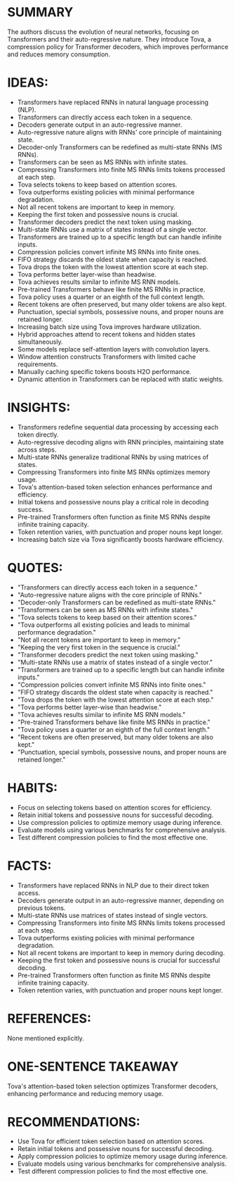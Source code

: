 # SUMMARY
The authors discuss the evolution of neural networks, focusing on Transformers and their auto-regressive nature. They introduce Tova, a compression policy for Transformer decoders, which improves performance and reduces memory consumption.

# IDEAS:
- Transformers have replaced RNNs in natural language processing (NLP).
- Transformers can directly access each token in a sequence.
- Decoders generate output in an auto-regressive manner.
- Auto-regressive nature aligns with RNNs' core principle of maintaining state.
- Decoder-only Transformers can be redefined as multi-state RNNs (MS RNNs).
- Transformers can be seen as MS RNNs with infinite states.
- Compressing Transformers into finite MS RNNs limits tokens processed at each step.
- Tova selects tokens to keep based on attention scores.
- Tova outperforms existing policies with minimal performance degradation.
- Not all recent tokens are important to keep in memory.
- Keeping the first token and possessive nouns is crucial.
- Transformer decoders predict the next token using masking.
- Multi-state RNNs use a matrix of states instead of a single vector.
- Transformers are trained up to a specific length but can handle infinite inputs.
- Compression policies convert infinite MS RNNs into finite ones.
- FIFO strategy discards the oldest state when capacity is reached.
- Tova drops the token with the lowest attention score at each step.
- Tova performs better layer-wise than headwise.
- Tova achieves results similar to infinite MS RNN models.
- Pre-trained Transformers behave like finite MS RNNs in practice.
- Tova policy uses a quarter or an eighth of the full context length.
- Recent tokens are often preserved, but many older tokens are also kept.
- Punctuation, special symbols, possessive nouns, and proper nouns are retained longer.
- Increasing batch size using Tova improves hardware utilization.
- Hybrid approaches attend to recent tokens and hidden states simultaneously.
- Some models replace self-attention layers with convolution layers.
- Window attention constructs Transformers with limited cache requirements.
- Manually caching specific tokens boosts H2O performance.
- Dynamic attention in Transformers can be replaced with static weights.

# INSIGHTS:
- Transformers redefine sequential data processing by accessing each token directly.
- Auto-regressive decoding aligns with RNN principles, maintaining state across steps.
- Multi-state RNNs generalize traditional RNNs by using matrices of states.
- Compressing Transformers into finite MS RNNs optimizes memory usage.
- Tova's attention-based token selection enhances performance and efficiency.
- Initial tokens and possessive nouns play a critical role in decoding success.
- Pre-trained Transformers often function as finite MS RNNs despite infinite training capacity.
- Token retention varies, with punctuation and proper nouns kept longer.
- Increasing batch size via Tova significantly boosts hardware efficiency.

# QUOTES:
- "Transformers can directly access each token in a sequence."
- "Auto-regressive nature aligns with the core principle of RNNs."
- "Decoder-only Transformers can be redefined as multi-state RNNs."
- "Transformers can be seen as MS RNNs with infinite states."
- "Tova selects tokens to keep based on their attention scores."
- "Tova outperforms all existing policies and leads to minimal performance degradation."
- "Not all recent tokens are important to keep in memory."
- "Keeping the very first token in the sequence is crucial."
- "Transformer decoders predict the next token using masking."
- "Multi-state RNNs use a matrix of states instead of a single vector."
- "Transformers are trained up to a specific length but can handle infinite inputs."
- "Compression policies convert infinite MS RNNs into finite ones."
- "FIFO strategy discards the oldest state when capacity is reached."
- "Tova drops the token with the lowest attention score at each step."
- "Tova performs better layer-wise than headwise."
- "Tova achieves results similar to infinite MS RNN models."
- "Pre-trained Transformers behave like finite MS RNNs in practice."
- "Tova policy uses a quarter or an eighth of the full context length."
- "Recent tokens are often preserved, but many older tokens are also kept."
- "Punctuation, special symbols, possessive nouns, and proper nouns are retained longer."

# HABITS:
- Focus on selecting tokens based on attention scores for efficiency.
- Retain initial tokens and possessive nouns for successful decoding.
- Use compression policies to optimize memory usage during inference.
- Evaluate models using various benchmarks for comprehensive analysis.
- Test different compression policies to find the most effective one.

# FACTS:
- Transformers have replaced RNNs in NLP due to their direct token access.
- Decoders generate output in an auto-regressive manner, depending on previous tokens.
- Multi-state RNNs use matrices of states instead of single vectors.
- Compressing Transformers into finite MS RNNs limits tokens processed at each step.
- Tova outperforms existing policies with minimal performance degradation.
- Not all recent tokens are important to keep in memory during decoding.
- Keeping the first token and possessive nouns is crucial for successful decoding.
- Pre-trained Transformers often function as finite MS RNNs despite infinite training capacity.
- Token retention varies, with punctuation and proper nouns kept longer.

# REFERENCES:
None mentioned explicitly.

# ONE-SENTENCE TAKEAWAY
Tova's attention-based token selection optimizes Transformer decoders, enhancing performance and reducing memory usage.

# RECOMMENDATIONS:
- Use Tova for efficient token selection based on attention scores.
- Retain initial tokens and possessive nouns for successful decoding.
- Apply compression policies to optimize memory usage during inference.
- Evaluate models using various benchmarks for comprehensive analysis.
- Test different compression policies to find the most effective one.